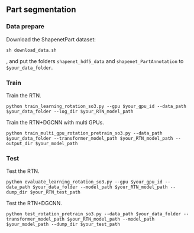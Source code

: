 ## Part segmentation

### Data prepare

Download the ShapenetPart dataset:

```
sh download_data.sh
```

, and put the folders `shapenet_hdf5_data` and `shapenet_PartAnnotation` to `$your_data_folder`.

### Train

Train the RTN. 

```
python train_learning_rotation_so3.py --gpu $your_gpu_id --data_path $your_data_folder --log_dir $your_RTN_model_path
```

Train the RTN+DGCNN with multi GPUs. 

```
python train_multi_gpu_rotation_pretrain_so3.py --data_path $your_data_folder --transformer_model_path $your_RTN_model_path --output_dir $your_model_path
```

### Test

Test the RTN. 

```
python evaluate_learning_rotation_so3.py --gpu $your_gpu_id --data_path $your_data_folder --model_path $your_RTN_model_path --dump_dir $your_RTN_test_path
```

Test the RTN+DGCNN. 

```
python test_rotation_pretrain_so3.py --data_path $your_data_folder --transformer_model_path $your_RTN_model_path --model_path $your_model_path --dump_dir $your_test_path
```